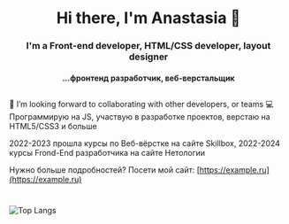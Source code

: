 <h1 align="center">Hi there, I'm Anastasia 👋</h1>

<h3 align="center">I'm a Front-end developer, HTML/CSS developer, layout designer</h3>
<h4 align="center">...фронтенд разработчик, веб-верстальщик</h3>

##
🤝 I’m looking forward to collaborating with other developers, or teams
💻 Программирую на JS, участвую в разработке проектов, верстаю на HTML5/CSS3 и больше

2022-2023 прошла курсы по Веб-вёрстке на сайте Skillbox,
2022-2024 курсы Frond-End разработчика на сайте Нетологии

Нужно больше подробностей? Посети мой сайт:
[https://example.ru](https://example.ru)

#
![Top Langs](https://github-readme-stats.vercel.app/api/top-langs/?username=stasyabunina&layout=compact)
